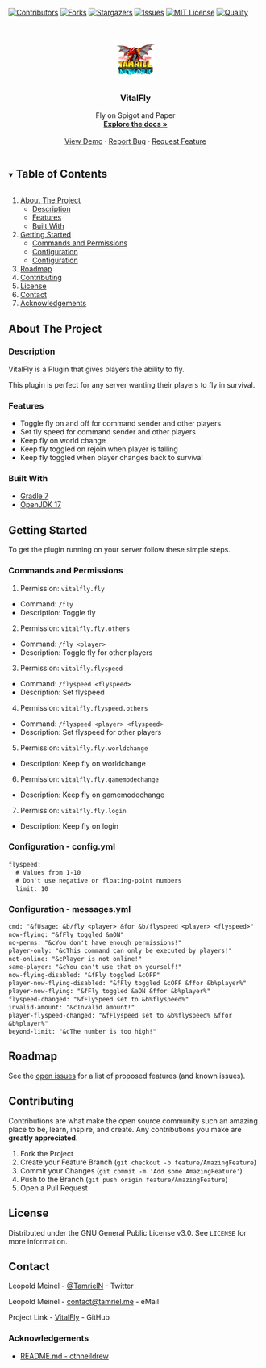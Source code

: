 <!-- PROJECT SHIELDS -->
[![Contributors][contributors-shield]][contributors-url]
[![Forks][forks-shield]][forks-url]
[![Stargazers][stars-shield]][stars-url]
[![Issues][issues-shield]][issues-url]
[![MIT License][license-shield]][license-url]
[![Quality][quality-shield]][quality-url]

<!-- PROJECT LOGO -->
<!--suppress ALL -->
<br />
<p align="center">
  <a href="https://github.com/LeoMeinel/VitalFly">
    <img src="images/logo.png" alt="Logo" width="80" height="80">
  </a>

<h3 align="center">VitalFly</h3>

  <p align="center">
    Fly on Spigot and Paper
    <br />
    <a href="https://github.com/LeoMeinel/VitalFly"><strong>Explore the docs »</strong></a>
    <br />
    <br />
    <a href="https://github.com/LeoMeinel/VitalFly">View Demo</a>
    ·
    <a href="https://github.com/LeoMeinel/VitalFly/issues">Report Bug</a>
    ·
    <a href="https://github.com/LeoMeinel/VitalFly/issues">Request Feature</a>
  </p>

<!-- TABLE OF CONTENTS -->
<details open="open">
  <summary><h2 style="display: inline-block">Table of Contents</h2></summary>
  <ol>
    <li>
      <a href="#about-the-project">About The Project</a>
      <ul>
        <li><a href="#description">Description</a></li>
        <li><a href="#features">Features</a></li>
        <li><a href="#built-with">Built With</a></li>
      </ul>
    </li>
    <li>
      <a href="#getting-started">Getting Started</a>
      <ul>
        <li><a href="#commands-and-permissions">Commands and Permissions</a></li>
        <li><a href="#configuration - config.yml">Configuration</a></li>
		<li><a href="#configuration - messages.yml">Configuration</a></li>
      </ul>
    </li>
    <li><a href="#roadmap">Roadmap</a></li>
    <li><a href="#contributing">Contributing</a></li>
    <li><a href="#license">License</a></li>
    <li><a href="#contact">Contact</a></li>
    <li><a href="#acknowledgements">Acknowledgements</a></li>
  </ol>
</details>

<!-- ABOUT THE PROJECT -->

## About The Project

### Description

VitalFly is a Plugin that gives players the ability to fly.

This plugin is perfect for any server wanting their players to fly in survival.

### Features

* Toggle fly on and off for command sender and other players
* Set fly speed for command sender and other players
* Keep fly on world change
* Keep fly toggled on rejoin when player is falling
* Keep fly toggled when player changes back to survival

### Built With

* [Gradle 7](https://docs.gradle.org/7.4/release-notes.html)
* [OpenJDK 17](https://openjdk.java.net/projects/jdk/17/)

<!-- GETTING STARTED -->

## Getting Started

To get the plugin running on your server follow these simple steps.

### Commands and Permissions

1. Permission: `vitalfly.fly`

* Command: `/fly`
* Description: Toggle fly

2. Permission: `vitalfly.fly.others`

* Command: `/fly <player>`
* Description: Toggle fly for other players

3. Permission: `vitalfly.flyspeed`

* Command: `/flyspeed <flyspeed>`
* Description: Set flyspeed

4. Permission: `vitalfly.flyspeed.others`

* Command: `/flyspeed <player> <flyspeed>`
* Description: Set flyspeed for other players

5. Permission: `vitalfly.fly.worldchange`

* Description: Keep fly on worldchange

6. Permission: `vitalfly.fly.gamemodechange`

* Description: Keep fly on gamemodechange

7. Permission: `vitalfly.fly.login`

* Description: Keep fly on login

### Configuration - config.yml

```
flyspeed:
  # Values from 1-10
  # Don't use negative or floating-point numbers
  limit: 10
```

### Configuration - messages.yml

```
cmd: "&fUsage: &b/fly <player> &for &b/flyspeed <player> <flyspeed>"
now-flying: "&fFly toggled &aON"
no-perms: "&cYou don't have enough permissions!"
player-only: "&cThis command can only be executed by players!"
not-online: "&cPlayer is not online!"
same-player: "&cYou can't use that on yourself!"
now-flying-disabled: "&fFly toggled &cOFF"
player-now-flying-disabled: "&fFly toggled &cOFF &ffor &b%player%"
player-now-flying: "&fFly toggled &aON &ffor &b%player%"
flyspeed-changed: "&fFlySpeed set to &b%flyspeed%"
invalid-amount: "&cInvalid amount!"
player-flyspeed-changed: "&fFlyspeed set to &b%flyspeed% &ffor &b%player%"
beyond-limit: "&cThe number is too high!"
```

<!-- ROADMAP -->

## Roadmap

See the [open issues](https://github.com/LeoMeinel/VitalFly/issues) for a list of proposed features (and known
issues).

<!-- CONTRIBUTING -->

## Contributing

Contributions are what make the open source community such an amazing place to be, learn, inspire, and create. Any
contributions you make are **greatly appreciated**.

1. Fork the Project
2. Create your Feature Branch (`git checkout -b feature/AmazingFeature`)
3. Commit your Changes (`git commit -m 'Add some AmazingFeature'`)
4. Push to the Branch (`git push origin feature/AmazingFeature`)
5. Open a Pull Request

<!-- LICENSE -->

## License

Distributed under the GNU General Public License v3.0. See `LICENSE` for more information.

<!-- CONTACT -->

## Contact

Leopold Meinel - [@TamrielN](https://twitter.com/TamrielN) - Twitter

Leopold Meinel - [contact@tamriel.me](mailto:contact@tamriel.me) - eMail

Project Link - [VitalFly](https://github.com/LeoMeinel/VitalFly) - GitHub

<!-- ACKNOWLEDGEMENTS -->

### Acknowledgements

* [README.md - othneildrew](https://github.com/othneildrew/Best-README-Template)

<!-- MARKDOWN LINKS & IMAGES -->

[contributors-shield]: https://img.shields.io/github/contributors-anon/LeoMeinel/VitalFly?style=for-the-badge

[contributors-url]: https://github.com/LeoMeinel/VitalFly/graphs/contributors

[forks-shield]: https://img.shields.io/github/forks/LeoMeinel/VitalFly?label=Forks&style=for-the-badge

[forks-url]: https://github.com/LeoMeinel/VitalFly/network/members

[stars-shield]: https://img.shields.io/github/stars/LeoMeinel/VitalFly?style=for-the-badge

[stars-url]: https://github.com/LeoMeinel/VitalFly/stargazers

[issues-shield]: https://img.shields.io/github/issues/LeoMeinel/VitalFly?style=for-the-badge

[issues-url]: https://github.com/LeoMeinel/VitalFly/issues

[license-shield]: https://img.shields.io/github/license/LeoMeinel/VitalFly?style=for-the-badge

[license-url]: https://github.com/LeoMeinel/VitalFly/blob/main/LICENSE

[quality-shield]: https://img.shields.io/codefactor/grade/github/LeoMeinel/VitalFly?style=for-the-badge

[quality-url]: https://www.codefactor.io/repository/github/LeoMeinel/VitalFly
